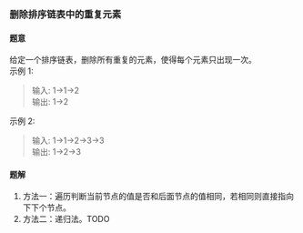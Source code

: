 ### 删除排序链表中的重复元素
#### 题意
给定一个排序链表，删除所有重复的元素，使得每个元素只出现一次。  
示例 1:
> 输入: 1->1->2  
> 输出: 1->2

示例 2:  
> 输入: 1->1->2->3->3  
> 输出: 1->2->3

#### 题解
1. 方法一：遍历判断当前节点的值是否和后面节点的值相同，若相同则直接指向下下个节点。
2. 方法二：递归法。TODO
